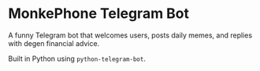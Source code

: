 # MonkePhone Telegram Bot

A funny Telegram bot that welcomes users, posts daily memes, and replies with degen financial advice.

Built in Python using `python-telegram-bot`.